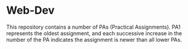 # Web-Dev
This repository contains a number of PAs (Practical Assignments).  PA1 represents the oldest assignment, and each successive increase in the number of the PA indicates
the assignment is newer than all lower PAs.
